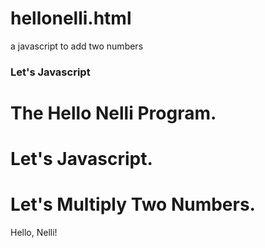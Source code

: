 # hellonelli.html
a javascript to add two numbers
<!DOCTYPE html>
<html lang="en">
  <head>
    <title>Hello Nelli!</title>
    <h3>Let's Javascript</h3>
    <script>
      var num1 = 25;
      var num2 = 25;
      var num3 = (num1 * num2);
      document.write(("<h3><i>" + num1 + " " + num2 + " " + num3 + "</i></h3><br>"));
    </script>
    <body>
      <h1>The Hello Nelli Program.</h3>
      <h1>Let's Javascript.</h1>
      <h1>Let's Multiply Two Numbers.</h1>
      Hello, Nelli!
    </body>
    </html>
